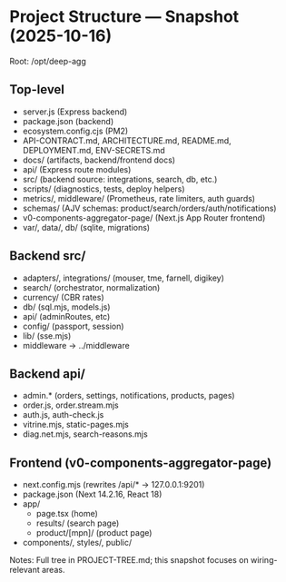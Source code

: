 # Project Structure — Snapshot (2025-10-16)

Root: /opt/deep-agg

## Top-level
- server.js (Express backend)
- package.json (backend)
- ecosystem.config.cjs (PM2)
- API-CONTRACT.md, ARCHITECTURE.md, README.md, DEPLOYMENT.md, ENV-SECRETS.md
- docs/ (artifacts, backend/frontend docs)
- api/ (Express route modules)
- src/ (backend source: integrations, search, db, etc.)
- scripts/ (diagnostics, tests, deploy helpers)
- metrics/, middleware/ (Prometheus, rate limiters, auth guards)
- schemas/ (AJV schemas: product/search/orders/auth/notifications)
- v0-components-aggregator-page/ (Next.js App Router frontend)
- var/, data/, db/ (sqlite, migrations)

## Backend src/
- adapters/, integrations/ (mouser, tme, farnell, digikey)
- search/ (orchestrator, normalization)
- currency/ (CBR rates)
- db/ (sql.mjs, models.js)
- api/ (adminRoutes, etc)
- config/ (passport, session)
- lib/ (sse.mjs)
- middleware -> ../middleware

## Backend api/
- admin.* (orders, settings, notifications, products, pages)
- order.js, order.stream.mjs
- auth.js, auth-check.js
- vitrine.mjs, static-pages.mjs
- diag.net.mjs, search-reasons.mjs

## Frontend (v0-components-aggregator-page)
- next.config.mjs (rewrites /api/* -> 127.0.0.1:9201)
- package.json (Next 14.2.16, React 18)
- app/
  - page.tsx (home)
  - results/ (search page)
  - product/[mpn]/ (product page)
- components/, styles/, public/

Notes: Full tree in PROJECT-TREE.md; this snapshot focuses on wiring-relevant areas.
